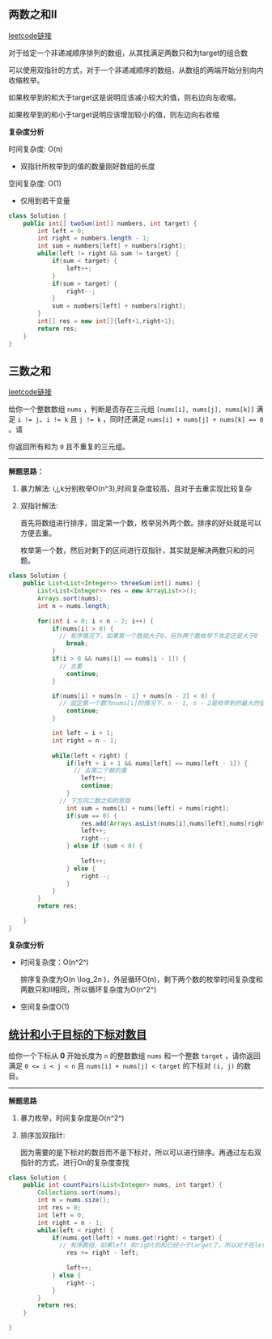 ## 两数之和II

[leetcode链接](https://leetcode.cn/problems/two-sum-ii-input-array-is-sorted/description/)

对于给定一个非递减顺序排列的数组，从其找满足两数只和为target的组合数

可以使用双指针的方式，对于一个非递减顺序的数组，从数组的两端开始分别向内收缩枚举。

如果枚举到的和大于target这是说明应该减小较大的值，则右边向左收缩。

如果枚举到的和小于target说明应该增加较小的值，则左边向右收缩

**复杂度分析** 

时间复杂度: O(n)

* 双指针所枚举到的值的数量刚好数组的长度

空间复杂度: O(1)

* 仅用到若干变量

``` java
class Solution {
    public int[] twoSum(int[] numbers, int target) {
        int left = 0;
        int right = numbers.length - 1;
        int sum = numbers[left] + numbers[right];
        while(left != right && sum != target) {
            if(sum < target) {
                left++;
            }
            if(sum > target) {
                right--;
            }
            sum = numbers[left] + numbers[right];
        }
        int[] res = new int[]{left+1,right+1};
        return res;
    }
}
```

## 三数之和

[leetcode链接](https://leetcode.cn/problems/3sum/description/)

给你一个整数数组 `nums` ，判断是否存在三元组 `[nums[i], nums[j], nums[k]]` 满足 `i != j`、`i != k` 且 `j != k` ，同时还满足 `nums[i] + nums[j] + nums[k] == 0` 。请

你返回所有和为 `0` 且不重复的三元组。

---

**解题思路：**

1. 暴力解法:  i,j,k分别枚举O(n^3),时间复杂度较高，且对于去重实现比较复杂

2. 双指针解法:  

   首先将数组进行排序，固定第一个数，枚举另外两个数。排序的好处就是可以方便去重。

   枚举第一个数，然后对剩下的区间进行双指针，其实就是解决两数只和的问题。

``` java
class Solution {
    public List<List<Integer>> threeSum(int[] nums) {
        List<List<Integer>> res = new ArrayList<>();
        Arrays.sort(nums);
        int n = nums.length;
        
        for(int i = 0; i < n - 2; i++) {
            if(nums[i] > 0) {
              // 有序情况下，如果第一个数就大于0，另外两个数枚举下肯定还是大于0
                break;
            }
            if(i > 0 && nums[i] == nums[i - 1]) {
              // 去重
                continue;
            }

            if(nums[i] + nums[n - 1] + nums[n - 2] < 0) {
              // 固定第一个数为nums[i]的情况下，n - 1, n - 2是枚举到的最大的值，如果这三个都小于0，则枚举中间的依然是小于0，所以直接让i++，去增大第一个数的值
                continue;
            }

            int left = i + 1;
            int right = n - 1;
          
            while(left < right) {
                if(left > i + 1 && nums[left] == nums[left - 1]) {
                  // 去第二个数的重
                    left++;
                    continue;
                }
              // 下方同二数之和的思路
                int sum = nums[i] + nums[left] + nums[right];
                if(sum == 0) {
                    res.add(Arrays.asList(nums[i],nums[left],nums[right]));
                    left++;
                    right--;
                } else if (sum < 0) {
                  
                    left++;
                } else {
                    right--;
                }
            }
        }
        return res;

    }
}
```

**复杂度分析**

* 时间复杂度：O(n^2^)

  排序复杂度为O(n \log_2n )，外层循环O(n)，剩下两个数的枚举时间复杂度和两数只和II相同，所以循环复杂度为O(n^2^)

* 空间复杂度O(1)



## [统计和小于目标的下标对数目](https://leetcode.cn/problems/count-pairs-whose-sum-is-less-than-target/)

给你一个下标从 **0** 开始长度为 `n` 的整数数组 `nums` 和一个整数 `target` ，请你返回满足 `0 <= i < j < n` 且 `nums[i] + nums[j] < target` 的下标对 `(i, j)` 的数目。

---

**解题思路**

1. 暴力枚举，时间复杂度是O(n^2^)

2. 排序加双指针:

   因为需要的是下标对的数目而不是下标对，所以可以进行排序。再通过左右双指针的方式，进行On的复杂度查找

``` java
class Solution {
    public int countPairs(List<Integer> nums, int target) {
        Collections.sort(nums);
        int n = nums.size();
        int res = 0;
        int left = 0;
        int right = n - 1;
        while(left < right) {
            if(nums.get(left) + nums.get(right) < target) {
              // 有序数组，如果left 和right的和已经小于target了，所以对于在left和right之间任意小于right的数和left进行组合的结果一定小于target。
                res += right - left;
              
                left++;
            } else {
                right--;
            }
        }
        return res;
    }

}
```

